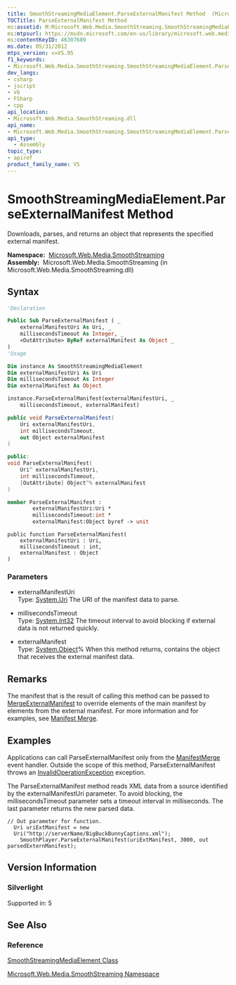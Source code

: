 ```yaml
---
title: SmoothStreamingMediaElement.ParseExternalManifest Method  (Microsoft.Web.Media.SmoothStreaming)
TOCTitle: ParseExternalManifest Method
ms:assetid: M:Microsoft.Web.Media.SmoothStreaming.SmoothStreamingMediaElement.ParseExternalManifest(System.Uri,System.Int32,System.Object@)
ms:mtpsurl: https://msdn.microsoft.com/en-us/library/microsoft.web.media.smoothstreaming.smoothstreamingmediaelement.parseexternalmanifest(v=VS.95)
ms:contentKeyID: 46307689
ms.date: 05/31/2012
mtps_version: v=VS.95
f1_keywords:
- Microsoft.Web.Media.SmoothStreaming.SmoothStreamingMediaElement.ParseExternalManifest
dev_langs:
- csharp
- jscript
- vb
- FSharp
- cpp
api_location:
- Microsoft.Web.Media.SmoothStreaming.dll
api_name:
- Microsoft.Web.Media.SmoothStreaming.SmoothStreamingMediaElement.ParseExternalManifest
api_type:
  - Assembly
topic_type:
- apiref
product_family_name: VS
---
```


# SmoothStreamingMediaElement.ParseExternalManifest Method

Downloads, parses, and returns an object that represents the specified external manifest.

**Namespace:**  [Microsoft.Web.Media.SmoothStreaming](microsoft-web-media-smoothstreaming-namespace_1.md)  
**Assembly:**  Microsoft.Web.Media.SmoothStreaming (in Microsoft.Web.Media.SmoothStreaming.dll)

## Syntax

```vb
'Declaration

Public Sub ParseExternalManifest ( _
    externalManifestUri As Uri, _
    millisecondsTimeout As Integer, _
    <OutAttribute> ByRef externalManifest As Object _
)
'Usage

Dim instance As SmoothStreamingMediaElement
Dim externalManifestUri As Uri
Dim millisecondsTimeout As Integer
Dim externalManifest As Object

instance.ParseExternalManifest(externalManifestUri, _
    millisecondsTimeout, externalManifest)
```

```csharp
public void ParseExternalManifest(
    Uri externalManifestUri,
    int millisecondsTimeout,
    out Object externalManifest
)
```

```cpp
public:
void ParseExternalManifest(
    Uri^ externalManifestUri, 
    int millisecondsTimeout, 
    [OutAttribute] Object^% externalManifest
)
```

``` fsharp
member ParseExternalManifest : 
        externalManifestUri:Uri * 
        millisecondsTimeout:int * 
        externalManifest:Object byref -> unit 
```

```jscript
public function ParseExternalManifest(
    externalManifestUri : Uri, 
    millisecondsTimeout : int, 
    externalManifest : Object
)
```

### Parameters

  - externalManifestUri  
    Type: [System.Uri](https://msdn.microsoft.com/library/txt7706a\(v=vs.95\))  
    The URI of the manifest data to parse.

<!-- end list -->

  - millisecondsTimeout  
    Type: [System.Int32](https://msdn.microsoft.com/library/td2s409d\(v=vs.95\))  
    The timeout interval to avoid blocking if external data is not returned quickly.

<!-- end list -->

  - externalManifest  
    Type: [System.Object](https://msdn.microsoft.com/library/e5kfa45b\(v=vs.95\))%  
    When this method returns, contains the object that receives the external manifest data.

## Remarks

The manifest that is the result of calling this method can be passed to [MergeExternalManifest](smoothstreamingmediaelement-mergeexternalmanifest-method-microsoft-web-media-smoothstreaming_1.md) to override elements of the main manifest by elements from the external manifest. For more information and for examples, see [Manifest Merge](manifest-merge.md).

## Examples

Applications can call ParseExternalManifest only from the [ManifestMerge](smoothstreamingmediaelement-manifestmerge-event-microsoft-web-media-smoothstreaming_1.md) event handler. Outside the scope of this method, ParseExternalManifest throws an [InvalidOperationException](https://msdn.microsoft.com/library/2asft85a\(v=vs.95\)) exception.

The ParseExternalManifest method reads XML data from a source identified by the externalManifestUri parameter. To avoid blocking, the millisecondsTimeout parameter sets a timeout interval in milliseconds. The last parameter returns the new parsed data.

    // Out parameter for function.
      Uri uriExtManifest = new 
      Uri("http://serverName/BigBuckBunnyCaptions.xml");
        SmoothPlayer.ParseExternalManifest(uriExtManifest, 3000, out parsedExternManifest);

## Version Information

### Silverlight

Supported in: 5  

## See Also

### Reference

[SmoothStreamingMediaElement Class](smoothstreamingmediaelement-class-microsoft-web-media-smoothstreaming_1.md)

[Microsoft.Web.Media.SmoothStreaming Namespace](microsoft-web-media-smoothstreaming-namespace_1.md)

